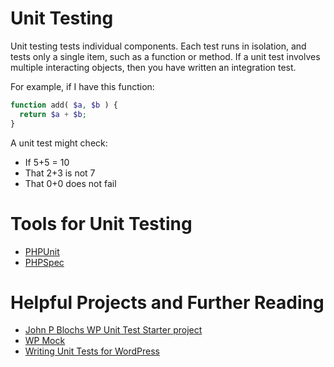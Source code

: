 # Unit Testing

Unit testing tests individual components. Each test runs in isolation, and tests only a single item, such as a function or method. If a unit test involves multiple interacting objects, then you have written an integration test.

For example, if I have this function:

```php
function add( $a, $b ) {
  return $a + $b;
}
```

A unit test might check:

 - If 5+5 = 10
 - That 2+3 is not 7
 - That 0+0 does not fail

# Tools for Unit Testing

 - [PHPUnit](https://phpunit.de/)
 - [PHPSpec](http://phpspec.net/)

# Helpful Projects and Further Reading

 - [John P Blochs WP Unit Test Starter project](https://github.com/johnpbloch/wp-unit-test-project)
 - [WP Mock](https://github.com/10up/wp_mock)
 - [Writing Unit Tests for WordPress](http://greg.harmsboone.org/blog/2014/01/01/writing-unit-tests-for-wordpress)
